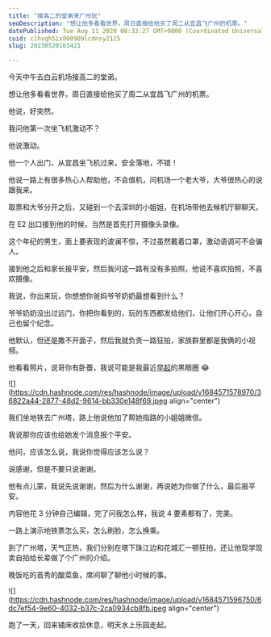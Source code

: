 ```yaml
---
title: "接高二的堂弟来广州玩"
seoDescription: "想让他多看看世界，周日直接给他买了周二从宜昌飞广州的机票。"
datePublished: Tue Aug 11 2020 08:33:27 GMT+0000 (Coordinated Universal Time)
cuid: clhvqh5ix000909lcdnsy2125
slug: 20230520163421

---
```


今天中午去白云机场接高二的堂弟。

想让他多看看世界，周日直接给他买了周二从宜昌飞广州的机票。

他说，好突然。

我问他第一次坐飞机激动不？

他说激动。

他一个人出门，从宜昌坐飞机过来，安全落地，不错！

他说一路上有很多热心人帮助他，不会值机，问机场一个老大爷，大爷很热心的说跟我来。

取票和大爷分开之后，又碰到一个去深圳的小姐姐，在机场带他去候机厅聊聊天。

在 E2 出口接到他的时候，当然是首先打开摄像头录像。

这个年纪的男生，面上要表现的波澜不惊，不过虽然戴着口罩，激动语调可不会骗人。

接到他之后和家长报平安，然后我问这一路有没有多拍照，他说不喜欢拍照，不喜欢摄像。

我说，你出来玩，你想想你爸妈爷爷奶奶最想看到什么？

爷爷奶奶没出过远门，你把你看到的，玩的东西都发给他们，让他们开心开心，自己也留个纪念。

他默认，但还是撒不开面子，然后我就负责一路狂拍，家族群里都是我俩的小视频。

他看看照片，说哥你有卧蚕，我说可能是我最近[早起](http://mp.weixin.qq.com/s?__biz=MzI3MzU5MDA1OQ==&mid=2247486285&idx=1&sn=fd16eaed7b38170ba402860a93894fec&chksm=eb21b909dc56301ff0929168a187fbc3366fad38168a9d1bf2cb042c1d239e83403368e97fa5&scene=21#wechat_redirect)的黑眼圈 😂

![](https://cdn.hashnode.com/res/hashnode/image/upload/v1684571578970/36822a44-2877-48d2-9614-bb330e148f69.jpeg align="center")

我们坐地铁去广州塔，路上他说他加了帮她指路的小姐姐微信。

我说那你应该也给她发个消息报个平安。

他问，应该怎么说，我说你觉得应该怎么说？

说感谢，但是不要只说谢谢。

他有点儿蒙，我说先说谢谢，然后为什么谢谢，再说她为你做了什么，最后报平安。

内容他花 3 分钟自己编辑，完了问我怎么样，我说 4 要素都有了，完美。

一路上演示地铁票怎么买，怎么刷脸，怎么换乘。

到了广州塔，天气正热，我们分别在塔下珠江边和花城汇一顿狂拍，还让他现学现卖自拍给长辈做了个广州的介绍。

晚饭吃的首秀的酸菜鱼，席间聊了聊他小时候的事。

![](https://cdn.hashnode.com/res/hashnode/image/upload/v1684571596750/6dc7ef54-9e60-4032-b37c-2ca0934cb8fb.jpeg align="center")

跑了一天，回来铺床收拾休息，明天水上乐园走起。